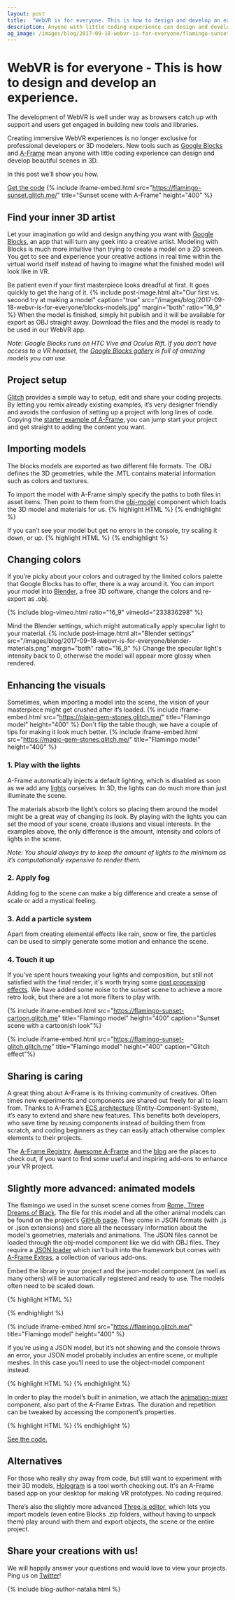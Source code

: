 ```yaml
---
layout: post
title:  "WebVR is for everyone. This is how to design and develop an experience."
description: Anyone with little coding experience can design and develop beautiful scenes in 3D.
og_image: /images/blog/2017-09-18-webvr-is-for-everyone/flamingo-sunset.jpg
---
```


# WebVR is for everyone - This is how to design and develop an experience.

The development of WebVR is well under way as browsers catch up with support and users get engaged in building new tools and libraries. 

Creating immersive WebVR experiences is no longer exclusive for professional developers or 3D modelers. New tools such as [Google Blocks](https://vr.google.com/blocks/) and [A-Frame](https://aframe.io/) mean anyone with little coding experience can design and develop beautiful scenes in 3D.

In this post we’ll show you how.
 
[Get the code](https://glitch.com/edit/#!/flamingo-sunset)
{% include iframe-embed.html src="https://flamingo-sunset.glitch.me/" title="Sunset scene with A-Frame" height="400" %}

## Find your inner 3D artist

Let your imagination go wild and design anything you want with [Google Blocks](https://vr.google.com/blocks/), an app that will turn any geek into a creative artist. Modeling with Blocks is much more intuitive than trying to create a model on a 2D screen. You get to see and experience your creative actions in real time within the virtual world itself instead of having to imagine what the finished model will look like in VR.
 
Be patient even if your first masterpiece looks dreadful at first. It goes quickly to get the hang of it.
{% include post-image.html alt="Our first vs. second try at making a model" caption="true" src="/images/blog/2017-09-18-webvr-is-for-everyone/blocks-models.jpg" margin="both" ratio="16_9" %}
When the model is finished, simply hit publish and it will be available for export as OBJ straight away. Download the files and the model is ready to be used in our WebVR app.

 _Note: Google Blocks runs on HTC Vive and Oculus Rift. If you don’t have access to a VR headset, the [Google Blocks gallery](https://vr.google.com/objects) is full of amazing models you can use._

## Project setup

[Glitch](https://glitch.com/) provides a simple way to setup, edit and share your coding projects. By letting you remix already existing examples, it’s very designer friendly and avoids the confusion of setting up a project with long lines of code. Copying the [starter example of A-Frame](https://glitch.com/~aframe), you can jump start your project and get straight to adding the content you want. 

## Importing models

The blocks models are exported as two different file formats. The .OBJ defines the 3D geometries, while the .MTL contains material information such as colors and textures. 

To import the model with A-Frame simply specify the paths to both files in asset items. Then point to them from the [obj-model](https://aframe.io/docs/0.6.0/components/obj-model.html) component which loads the 3D model and materials for us.
{% highlight HTML %}
<a-assets>
  <a-asset-item id="your-obj" src="model.obj"></a-asset-item>
  <a-asset-item id="your-mtl" src="model.mtl"></a-asset-item>
</a-assets>
<a-entity obj-model="obj: #your-obj; mtl: #your-mtl"></a-entity>
{% endhighlight %}

If you can’t see your model but get no errors in the console, try scaling it down, or up.
{% highlight HTML %}
<a-entity obj-model="obj: #your-obj; mtl: #your-mtl" scale="0.1 0.1 0.1"></a-entity>
{% endhighlight %}

## Changing colors

If you’re picky about your colors and outraged by the limited colors palette that Google Blocks has to offer, there is a way around it. 
You can import your model into [Blender](https://www.blender.org/), a free 3D software, change the colors and re-export as .obj. 

{% include blog-vimeo.html ratio="16_9" vimeoId="233836298" %}

Mind the Blender settings, which might automatically apply specular light to your material.
{% include post-image.html alt="Blender settings" src="/images/blog/2017-09-18-webvr-is-for-everyone/blender-materials.png" margin="both" ratio="16_9" %}
Change the specular light's intensity back to 0, otherwise the model will appear more glossy when rendered. 

## Enhancing the visuals

Sometimes, when importing a model into the scene, the vision of your masterpiece might get crushed after it’s loaded.
{% include iframe-embed.html src="https://plain-gem-stones.glitch.me/" title="Flamingo model" height="400" %}
Don't flip the table though, we have a couple of tips for making it look much better.
{% include iframe-embed.html src="https://magic-gem-stones.glitch.me/" title="Flamingo model" height="400" %}

### 1. Play with the lights

A-Frame automatically injects a default lighting, which is disabled as soon as we add any [lights](https://aframe.io/docs/0.6.0/components/light.html) ourselves. In 3D, the lights can do much more than just illuminate the scene.

The materials absorb the light’s colors so placing them around the model might be a great way of changing its look. By playing with the lights you can set the mood of your scene, create illusions and visual interests. 
In the examples above, the only difference is the amount, intensity and colors of lights in the scene.

 _Note: You should always try to keep the amount of lights to the minimum as it’s computationally expensive to render them._

### 2. Apply fog

Adding fog to the scene can make a big difference and create a sense of scale or add a mystical feeling. 

### 3. Add a particle system

Apart from creating elemental effects like rain, snow or fire, the particles can be used to simply generate some motion and enhance the scene.

### 4. Touch it up

If you’ve spent hours tweaking your lights and composition, but still not satisfied with the final render, it's worth trying some [post processing effects](https://github.com/wizgrav/aframe-effects). We have added some noise to the sunset scene to achieve a more retro look, but there are a lot more filters to play with. 

{% include iframe-embed.html src="https://flamingo-sunset-cartoon.glitch.me" title="Flamingo model" height="400" caption="Sunset scene with a cartoonish look"%}

{% include iframe-embed.html src="https://flamingo-sunset-glitch.glitch.me" title="Flamingo model" height="400" caption="Glitch effect"%}

## Sharing is caring

A great thing about A-Frame is its thriving community of creatives. Often times new experiments and components are shared out freely for all to learn from. Thanks to A-Frame’s [ECS architecture](https://aframe.io/docs/0.6.0/introduction/entity-component-system.html) (Entity-Component-System), it’s easy to extend and share new features. This benefits both developers, who save time by reusing components instead of building them from scratch, and coding beginners as they can easily attach otherwise complex elements to their projects.

The [A-Frame Registry](https://aframe.io/aframe-registry/), [Awesome A-Frame](https://github.com/aframevr/awesome-aframe) and the [blog](https://aframe.io/blog/) are the places to check out, if you want to find some useful and inspiring add-ons to enhance your VR project.

## Slightly more advanced: animated models

The flamingo we used in the sunset scene comes from [Rome, Three Dreams of Black](http://www.ro.me/tech/). The file for this model and all the other animal models can be found on the project’s [GitHub page](https://github.com/dataarts/3-dreams-of-black/tree/master/deploy/asset_viewer/files/models/animals). They come in JSON formats (with .js or .json extensions) and store all the necessary information about the model's geometries, materials and animations. The JSON files cannot be loaded through the obj-model component like we did with OBJ files. They require a [JSON loader](https://github.com/donmccurdy/aframe-extras/tree/master/src/loaders) which isn’t built into the framework but comes with [A-Frame Extras](https://github.com/donmccurdy/aframe-extras), a collection of various add-ons. 

Embed the library in your project and the json-model component (as well as many others) will be automatically registered and ready to use. The models often need to be scaled down. 

{% highlight HTML %}
<script src="//cdn.rawgit.com/donmccurdy/aframe-extras/v3.8.3/dist/aframe-extras.min.js"></script>
<a-entity scale="0.05 0.05 0.05" json-model="src: url(your-model.js);"></a-entity>
{% endhighlight %}

{% include iframe-embed.html src="https://flamingo.glitch.me/" title="Flamingo model" height="400" %}

If you’re using a JSON model, but it’s not showing and the console throws an error, your JSON model probably includes an entire scene, or multiple meshes. In this case you’ll need to use the object-model component instead.

{% highlight HTML %}
<a-entity object-model="src: url(your-scene.js);"></a-entity>
{% endhighlight %}

In order to play the model’s built in animation, we attach the [animation-mixer](https://github.com/donmccurdy/aframe-extras/tree/master/src/loaders) component, also part of the A-Frame Extras. The duration and repetition can be tweaked by accessing the component’s properties.

{% highlight HTML %}
<a-entity animation-mixer="duration: .6s;" json-model="src: url(your-model.js);"></a-entity>
{% endhighlight %}

[See the code.](https://glitch.com/edit/#!/flamingo)

## Alternatives

For those who really shy away from code, but still want to experiment with their 3D models, [Hologram](https://hologram.cool/) is a tool worth checking out. It's an A-Frame based app on your desktop for making VR prototypes. No coding required. 

There’s also the slightly more advanced [Three.js editor](https://threejs.org/editor/), which lets you import models (even entire Blocks .zip folders, without having to unpack them) play around with them and export objects, the scene or the entire project. 


## Share your creations with us! 

We will happily answer your questions and would love to view your projects. Ping us on [Twitter](https://twitter.com/14islands)!  



{% include blog-author-natalia.html %}
